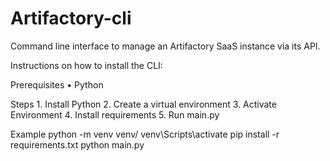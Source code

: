 # Artifactory-cli
Command line interface to manage an Artifactory SaaS instance via its API.

Instructions on how to install the CLI:

Prerequisites
    • Python
  
Steps
    1. Install Python
    2. Create a virtual environment 
    3. Activate Environment 
    4. Install requirements
    5. Run main.py
       
Example
python -m venv venv/
venv\Scripts\activate
pip install -r requirements.txt
python main.py
